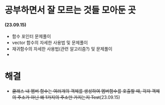  # 공부하면서 잘 모르는 것들 모아둔 곳

#### (23.09.15)
- 함수 포인터 문제풀이
- vector 함수의 자세한 사용법 및 문제풀이
- 재귀함수의 자세한 사용법(관련 알고리즘?) 및 문제풀이
- 






# 해결

- ~~클래스 내 멤버 함수는 여러개의 객체를 생성하여 멤버함수를 호출할 때, 각자 객체의 주소가 아닌 왜 1가지의 주소만 가지는지 Test~~(23.09.15)


